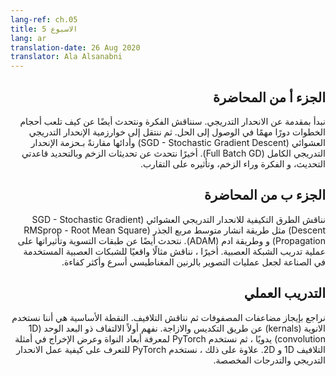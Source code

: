 ```yaml
---
lang-ref: ch.05
title: الاسبوع 5
lang: ar
translation-date: 26 Aug 2020
translator: Ala Alsanabni
---
```

<div dir="rtl">
<!--## Lecture part A
-->

##  الجزء أ من المحاضرة

<!--We begin by introducing Gradient Descent. We discuss the intuition and also talk about how step sizes play an important role in reaching the solution. Then we move on to SGD and its performance in comparison to Full Batch GD. Finally we talk about Momentum Updates, specifically the two update rules, the intuition behind momentum and its effect on convergence.
-->

نبدأ بمقدمة عن الانحدار التدريجي. سنناقش الفكرة ونتحدث أيضًا عن كيف تلعب أحجام الخطوات دورًا مهمًا في الوصول إلى الحل. ثم ننتقل إلى خوارزمية الإنحدار التدريجي العشوائي (SGD - Stochastic Gradient Descent) وأدائها مقارنةً بـحزمة  الإنحدار التدريجي الكامل (Full Batch GD). أخيرًا نتحدث عن تحديثات الزخم وبالتحديد قاعدتي التحديث، و الفكرة وراء الزخم، وتأثيره على التقارب.

<!--
## Lecture part B
-->

## الجزء ب من المحاضرة

<!--We discuss adaptive methods for SGD such as RMSprop and ADAM. We also talk about normalization layers and their effects on the neural network training process. Finally, we discuss a real-world example of neural nets being used in industry to make MRI scans faster and more efficient.
-->

نناقش الطرق التكيفية للانحدار التدريجي العشوائي (SGD - Stochastic Gradient Descent) مثل طريقة انشار متوسط مربع  الجذر (RMSprop - Root Mean Square Propagation)  و وطريقة ادم (ADAM). نتحدث أيضًا عن طبقات التسوية وتأثيراتها على عملية تدريب الشبكة العصبية. أخيرًا ، نناقش مثالًا واقعيًا للشبكات العصبية المستخدمة في الصناعة لجعل عمليات التصوير بالرنين المغناطيسي أسرع وأكثر كفاءة.

<!--
## Practicum
-->

## التدريب العملي

<!--We briefly review the matrix-multiplications and then discuss the convolutions. Key point is we use kernels by stacking and shifting. We first understand the 1D convolution by hand, and then use PyTorch to learn the dimension of kernels and output width in 1D and 2D convolutions examples. Furthermore, we use PyTorch to learn about how automatic gradient works and custom-grads.
-->

نراجع بإيجاز مضاعفات المصفوفات ثم نناقش التلافيف. النقطة الأساسية هي أننا نستخدم الانوية (kernals) عن طريق التكديس والازاجة. نفهم أولاً الالتفاف ذو البعد الوحد (1D convolution) يدويًا ، ثم نستخدم PyTorch لمعرفة أبعاد النواة وعرض الإخراج في أمثلة التلافيف 1D و 2D. علاوة على ذلك ، نستخدم PyTorch للتعرف على كيفية عمل الانحدار التدريجي والتدرجات المخصصة.
</div>

